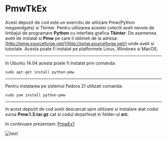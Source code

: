 # PmwTkEx
Acest depozit de cod este un exercitiu de utilizare Pmw(Python megawidgets) si Tkinter. Pentru utilizarea acestei colectii aveti nevoie de limbajul de programare **Python** cu interfata grafica **Tkinter**. De asemenea aveti de instalat si **Pmw** pe care il obtineti de la adresa: [http://pmw.sourceforge.net/](http://pmw.sourceforge.net/) unde aveti si  tutoriale. Acesta poate fi instalat pe platformele Linux, Windows si MacOS.
***
In Ubuntu 14.04 acesta poate fi instalat prin comanda:

    sudo apt-get install python-pmw
***
Pentru instalarea pe sistemul Fedora 21 utilizati comanda:

    sudo yum install python-pmw   
***
In acest depozit de cod aveti descarcat spre utilizare si instalare atat codul sursa **Pmw.1.3.tar.gz** cat si codul dezarhivat in folder-ul **src**.

In continuare prezentam:
[PmwEx1](/PmwEx1/)

![text](/PmwTkEx/img1.png)
